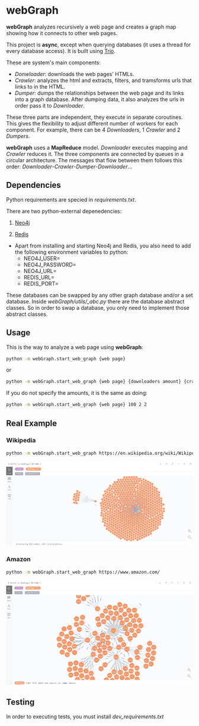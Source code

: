 # webGraph
**webGraph** analyzes recursively a web page and creates a graph map showing how it connects to other web pages.

This project is **async**, except when querying databases (it uses a thread for every database access). It is built using [Trio](https://github.com/python-trio/trio). 

These are system's main components: 
* *Donwloader*: downloads the web pages' HTMLs.
* *Crawler*: analyzes the html and extracts, filters, and tramsforms urls that links to in the HTML.
* *Dumper*: dumps the relationships between the web page and its links into a graph database. After dumping data, it also analyzes the urls in order pass it to *Downloader*.

These three parts are independent, they execute in separate coroutines. This gives the flexibility to adjust different number of workers for each component. For example, there can be 4 *Downloaders*, 1 *Crawler* and 2 *Dumpers*.

**webGraph** uses a **MapReduce** model. *Downloader* executes mapping and *Crawler* reduces it. The three components are connected by queues in a circular architecture. The messages that flow between them follows this order: *Downloader*-*Crawler*-*Dumper*-*Downloader*...

## Dependencies
Python requirements are specied in *requirements.txt*.

There are two python-external depenedencies:
1. [Neo4j](https://neo4j.com/download/)

1. [Redis](https://redis.io/download)

* Apart from installing and starting Neo4j and Redis, you also need to add the following environment variables to python:
    * NEO4J_USER=
    * NEO4J_PASSWORD=
    * NEO4J_URL=
    * REDIS_URL=
    * REDIS_PORT=
    
These databases can be swapped by any other graph database and/or a set database. Inside *webGraph/utils/_abc.py* there are the database abstract classes. So in order to swap a database, you only need to implement those abstract classes.

## Usage
This is the way to analyze a web page using **webGraph**:
```bash
python -m webGraph.start_web_graph {web page} 
```
or
```bash
python -m webGraph.start_web_graph {web page} {downloaders amount} {crawler amount} {dumpers amount}
```
If you do not specify the amounts, it is the same as doing:
```bash
python -m webGraph.start_web_graph {web page} 100 2 2
```
## Real Example
### Wikipedia
```bash
python -m webGraph.start_web_graph https://en.wikipedia.org/wiki/Wikipedia
```
![Wikipedia graph](images/WikipediaGraph.png)
### Amazon
```bash
python -m webGraph.start_web_graph https://www.amazon.com/
```
![Wikipedia graph](images/AmazonGraph.png)

## Testing
In order to executing tests, you must install *dev_requirements.txt*